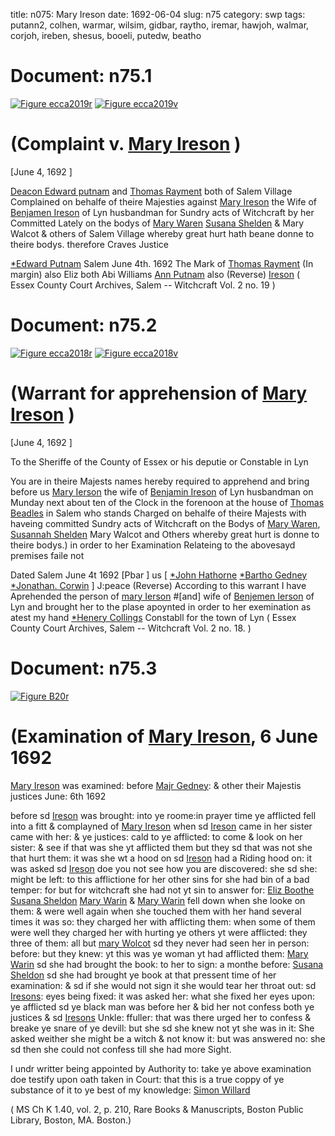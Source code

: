 title: n075: Mary Ireson
date: 1692-06-04
slug: n75
category: swp
tags: putann2, colhen, warmar, wilsim, gidbar, raytho, iremar, hawjoh, walmar, corjoh, ireben, shesus, booeli, putedw, beatho




# Document: n75.1

<a href="archives/ecca/large/ecca2019r.jpg" class="jqueryLightbox">![Figure ecca2019r](archives/ecca/thumb/ecca2019r.jpg)</a>
<a href="archives/ecca/large/ecca2019v.jpg" class="jqueryLightbox">![Figure ecca2019v](archives/ecca/thumb/ecca2019v.jpg)</a>

# (Complaint v. [Mary Ireson](/tag/iremar.html) )

[June 4, 1692 ]

[Deacon Edward putnam](/tag/putedw.html) and [Thomas Rayment](/tag/raytho.html) both of Salem Village Complained on behalfe of theire Majesties against [Mary Ireson](/tag/iremar.html) the Wife of [Benjamen Ireson](/tag/ireben.html) of Lyn husbandman for Sundry acts of Witchcraft by her Committed Lately on the bodys of [Mary Waren](/tag/warmar.html) [Susana Shelden](/tag/shesus.html) & Mary Walcot & others of Salem Village whereby great hurt hath beane donne to theire bodys. therefore Craves Justice

[*Edward Putnam](/tag/putedw.html)
Salem  June 4th. 1692  The Mark of [Thomas Rayment](/tag/raytho.html) (In margin) also Eliz both Abi Williams [Ann Putnam](/tag/putann2.html) also (Reverse) [Ireson](/tag/iremar.html) ( Essex County Court Archives, Salem -- Witchcraft Vol. 2 no. 19 )

# Document: n75.2

<a href="archives/ecca/large/ecca2018r.jpg" class="jqueryLightbox">![Figure ecca2018r](archives/ecca/thumb/ecca2018r.jpg)</a>
<a href="archives/ecca/large/ecca2018v.jpg" class="jqueryLightbox">![Figure ecca2018v](archives/ecca/thumb/ecca2018v.jpg)</a>

# (Warrant for apprehension of [Mary Ireson](/tag/iremar.html) )

[June 4, 1692 ]

To the Sheriffe of the County of Essex or his deputie or Constable in Lyn

You are in theire Majests names hereby required to apprehend and bring before us [Mary Ierson](/tag/iremar.html) the wife of [Benjamin Ireson](/tag/ireben.html) of Lyn husbandman on Munday next about ten of the Clock in the forenoon at the house of [Thomas Beadles](/tag/beatho.html) in Salem who stands Charged on behalfe of theire Majests with haveing committed Sundry acts of Witchcraft on the Bodys of [Mary Waren](/tag/warmar.html), [Susannah Shelden](/tag/shesus.html) Mary Walcot and Others whereby great hurt is donne to theire bodys.) in order to her Examination Relateing to the abovesayd premises faile not

 
Dated Salem  June 4t 1692  [Pbar ] us [ [*John Hathorne](/tag/hawjoh.html) [*Bartho Gedney](/tag/gidbar.html) [*Jonathan. Corwin](/tag/corjoh.html) ] J:peace (Reverse) According to this warrant I have Aprehended the person of [mary Ierson](/tag/iremar.html) #[and] wife of [Benjemen Ierson](/tag/ireben.html) of Lyn and brought her to the plase apoynted in order to her exemination as atest my hand [*Henery Collings](/tag/colhen.html) Constabll for the town of Lyn ( Essex County Court Archives, Salem -- Witchcraft Vol. 2 no. 18. )

# Document: n75.3

<a href="archives/BPL/LARGE/B20A.jpg" class="jqueryLightbox">![Figure B20r](archives/BPL/gifs/B20A.gif)</a>

# (Examination of [Mary Ireson](/tag/iremar.html), 6 June 1692

[Mary Ireson](/tag/iremar.html) was examined: before [Majr Gedney](/tag/gidbar.html): & other their Majestis justices June: 6th 1692

before sd [Ireson](/tag/iremar.html) was brought: into ye roome:in prayer time ye afflicted fell into a fitt & complayned of [Mary Ireson](/tag/iremar.html) when sd [Ireson](/tag/iremar.html) came in her sister came with her: & ye justices: cald to ye afflicted: to come & look on her sister: & see if that was she yt afflicted them but they sd that was not she that hurt them: it was she wt a hood on sd [Ireson](/tag/iremar.html) had a Riding hood on: it was asked sd [Ireson](/tag/iremar.html) doe you not see how you are discovered: she sd she: might be left: to this afflictione for her other sins for she had bin of a bad temper: for but for witchcraft she had not yt sin to answer for: [Eliz Boothe](/tag/booeli.html) [Susana Sheldon](/tag/shesus.html) [Mary Warin](/tag/warmar.html) & [Mary Warin](/tag/warmar.html) fell down when she looke on them: & were well again when she touched them with her hand several times it was so: they charged her with afflicting them: when some of them were well they charged her with hurting ye others yt were afflicted: they three of them: all but [mary Wolcot](/tag/walmar.html) sd they never had seen her in person: before: but they knew: yt this was ye woman yt had afflicted them: [Mary Warin](/tag/warmar.html) sd she had brought the book: to her to sign: a monthe before: [Susana Sheldon](/tag/shesus.html) sd she had brought ye book at that pressent time of her examination: & sd if she would not sign it she would tear her throat out: sd [Iresons](/tag/iremar.html): eyes being fixed: it was asked her: what she fixed her eyes upon: ye afflicted sd ye black man was before her & bid her not confess both ye justices & sd [Iresons](/tag/iremar.html) Unkle: ffuller: that was there urged her to confess & breake ye snare of ye devill: but she sd she knew not yt she was in it: She asked weither she might be a witch & not know it: but was answered no: she sd then she could not confess till she had more Sight.

I undr writter being appointed by Authority to: take ye above examination doe testify upon oath taken in Court: that this is a true coppy of ye substance of it to ye best of my knowledge: [Simon Willard](/tag/wilsim.html)

( MS Ch K 1.40, vol. 2, p. 210, Rare Books & Manuscripts, Boston Public Library, Boston, MA. Boston.)
